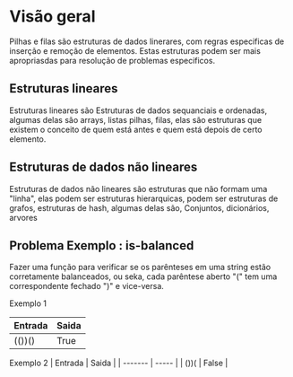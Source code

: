 # Visão geral

Pilhas e filas são estruturas de dados linerares, com regras especificas de inserção e remoção de elementos. Estas estruturas podem ser mais apropriasdas para resolução de problemas especificos.

## Estruturas lineares

Estruturas lineares são Estruturas de dados sequanciais e ordenadas, algumas delas são arrays, listas pilhas, filas, elas são estruturas que existem o conceito de quem está antes e quem está depois de certo elemento.

## Estruturas de dados não lineares

Estruturas de dados não lineares são estruturas que não formam uma "linha", elas podem ser estruturas hierarquicas, podem ser estruturas de grafos, estruturas de hash, algumas delas são, Conjuntos, dicionários, arvores

## Problema Exemplo : is-balanced

Fazer uma função para verificar se os parênteses em uma string estão corretamente balanceados, ou seka, cada parêntese aberto "(" tem uma correspondente fechado ")" e vice-versa.

Exemplo 1

| Entrada | Saida |
| ------- | ----- |
| (())()  | True  |

Exemplo 2
| Entrada | Saida |
| ------- | ----- |
| ())( | False |
